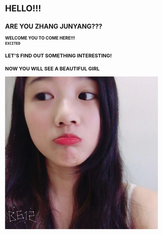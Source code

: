 # HELLO!!!   
## ARE YOU ZHANG JUNYANG???   
**WELCOME YOU TO COME HERE!!!**   
**`EXCITED`**   
### LET'S FIND OUT SOMETHING INTERESTING!   
### NOW YOU WILL SEE A BEAUTIFUL GIRL
![img](https://github.com/zTonyz/zTonyz.github.io/blob/master/mmexport1498202055093.jpg?raw=true)
